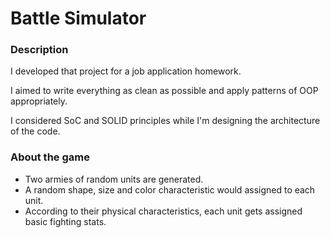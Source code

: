 # Battle Simulator
### Description
I developed that project for a job application homework.

I aimed to write everything as clean as possible and apply patterns of OOP appropriately.

I considered SoC and SOLID principles while I'm designing the architecture of the code.

### About the game
* Two armies of random units are generated. 
* A random shape, size and color characteristic would assigned to each unit. 
* According to their physical characteristics, each unit gets assigned basic fighting stats.